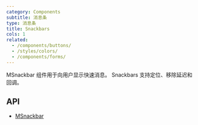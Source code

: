 ```yaml
---
category: Components
subtitle: 消息条
type: 消息条
title: Snackbars
cols: 1
related:
  - /components/buttons/
  - /styles/colors/
  - /components/forms/
---
```


MSnackbar 组件用于向用户显示快速消息。 Snackbars 支持定位、移除延迟和回调。

## API

- [MSnackbar](/docs/api/MSnackbar)